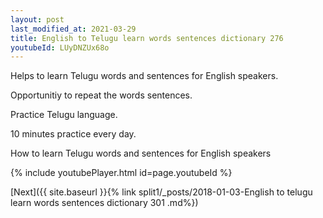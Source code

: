 ```yaml
---
layout: post
last_modified_at: 2021-03-29
title: English to Telugu learn words sentences dictionary 276 
youtubeId: LUyDNZUx68o
---
```

 
 
Helps to learn Telugu words and sentences for English speakers.

Opportunitiy to repeat the words sentences. 

Practice Telugu language. 
 
10 minutes practice every day. 
 
How to learn Telugu words and sentences for English speakers 
 
{% include youtubePlayer.html id=page.youtubeId %}
 
 
[Next]({{ site.baseurl }}{% link  split1/_posts/2018-01-03-English to telugu learn words sentences dictionary 301 .md%})
 
